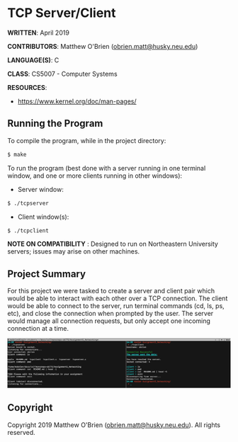 # TCP Server/Client

**WRITTEN**: April 2019


**CONTRIBUTORS**: Matthew O'Brien (obrien.matt@husky.neu.edu)


**LANGUAGE(S)**: C


**CLASS**: CS5007 - Computer Systems


**RESOURCES**:
  - https://www.kernel.org/doc/man-pages/

## Running the Program

To compile the program, while in the project directory:
```bash
$ make
```
To run the program (best done with a server running in one terminal window, and one or more clients running in other windows):
- Server window:
```bash
$ ./tcpserver
```
- Client window(s):
```bash
$ ./tcpclient
```

**NOTE ON COMPATIBILITY** : Designed to run on Northeastern University servers; issues may arise on other machines.

## Project Summary

For this project we were tasked to create a server and client pair which would be able to interact with each other over a TCP connection. The client would be able to connect to the server, run terminal commands (cd, ls, ps, etc), and close the connection when prompted by the user. The server would manage all connection requests, but only accept one incoming connection at a time.

<img src="./screenshots/interact.png" alt="Interaction between client and server over a TCP connection."/>

## Copyright

Copyright 2019 Matthew O'Brien (obrien.matt@husky.neu.edu). All rights reserved.
